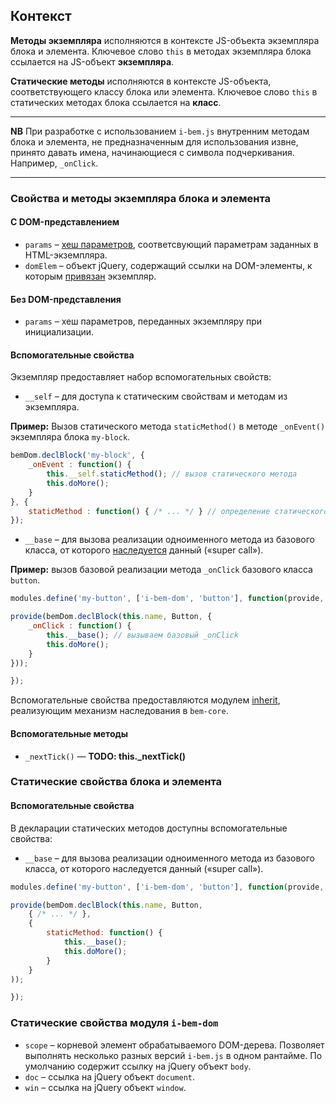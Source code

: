 <a name="context"></a>
## Контекст

**Методы экземпляра** исполняются в контексте JS-объекта экземпляра блока и элемента.
Ключевое слово `this` в методах экземпляра блока ссылается на JS-объект **экземпляра**.

**Статические методы** исполняются в контексте JS-объекта, соответствующего классу блока или элемента.
Ключевое слово `this` в статических методах блока ссылается на **класс**.

***

**NB** При разработке с использованием `i-bem.js` внутренним методам блока и элемента,
не предназначенным для использования извне, принято давать имена, начинающиеся с символа подчеркивания. Например, `_onClick`.

***

### Свойства и методы экземпляра блока и элемента

#### С DOM-представлением

* `params` – [хеш параметров](i-bem-js-params.ru.md), соответсвующий параметрам заданных в HTML-экземпляра.
* `domElem` – объект jQuery, содержащий ссылки на DOM-элементы, к которым [привязан][html] экземпляр.

#### Без DOM-представления

* `params` – хеш параметров, переданных экземпляру при инициализации.

<a name="spec-fields"></a>
#### Вспомогательные свойства

Экземпляр предоставляет набор вспомогательных свойств:

* `__self` – для доступа к статическим свойствам и методам из экземпляра.

**Пример:** Вызов статического метода `staticMethod()` в методе `_onEvent()` экземпляра блока `my-block`.

```js
bemDom.declBlock('my-block', {
    _onEvent : function() {
        this.__self.staticMethod(); // вызов статического метода
        this.doMore();
    }
}, {
    staticMethod : function() { /* ... */ } // определение статического метода
});
```

* `__base` – для вызова реализации одноименного метода из базового класса, от которого [наследуется](./i-bem-js-decl.ru.md#inher) данный («super call»).

**Пример:** вызов базовой реализации метода `_onClick` базового класса `button`.

```js
modules.define('my-button', ['i-bem-dom', 'button'], function(provide, bemDom, Button) {

provide(bemDom.declBlock(this.name, Button, {
    _onClick : function() {
        this.__base(); // вызываем базовый _onClick
        this.doMore();
    }
}));

});
```

Вспомогательные свойства предоставляются модулем [inherit](../../common.blocks/inherit/inherit.ru.md), реализующим механизм наследования в `bem-core`.

<a name="spec-methods"></a>
#### Вспомогательные методы

* `_nextTick()` — **TODO: this._nextTick()**

### Статические свойства блока и элемента

<a name="spec-fields-static"></a>
#### Вспомогательные свойства

В декларации статических методов доступны вспомогательные свойства:

* `__base` – для вызова реализации одноименного метода из базового класса, от которого наследуется данный («super call»).

```js
modules.define('my-button', ['i-bem-dom', 'button'], function(provide, bemDom, Button) {

provide(bemDom.declBlock(this.name, Button,
    { /* ... */ },
    {
        staticMethod: function() {
            this.__base();
            this.doMore();
        }
    }
));

});
```

### Статические свойства модуля `i-bem-dom`

* `scope` – корневой элемент обрабатываемого DOM-дерева.
  Позволяет выполнять несколько разных версий `i-bem.js` в одном рантайме.
  По умолчанию содержит ссылку на jQuery объект `body`.
* `doc` – ссылка на jQuery объект `document`.
* `win` – ссылка на jQuery объект `window`.


[html]: ./i-bem-js-html-binding.ru.md
